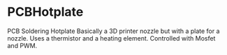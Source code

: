 # PCBHotplate
PCB Soldering Hotplate 
Basically a 3D printer nozzle but with a plate for a nozzle. Uses a thermistor and a heating element. Controlled with Mosfet and PWM.
